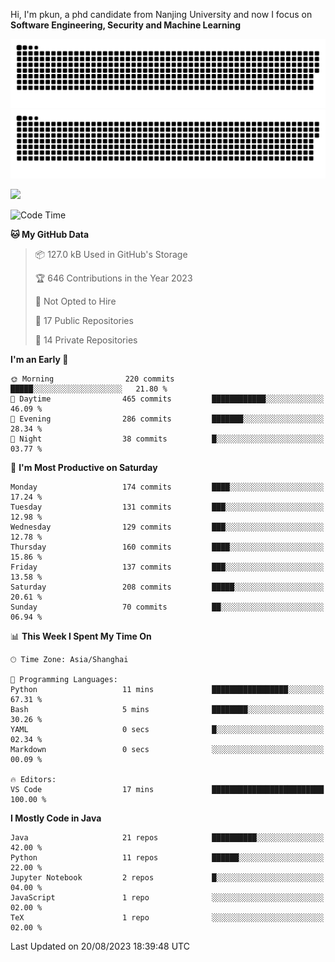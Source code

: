 Hi, I'm pkun, a phd candidate from Nanjing University and now I focus on **Software Engineering, Security and Machine Learning**

![GitHub Snake Light](https://github.com/pppppkun/pppppkun/blob/output/github-snake.svg#gh-light-mode-only)
![GitHub Snake dark](https://github.com/pppppkun/pppppkun/blob/output/github-snake-dark.svg#gh-dark-mode-only)

![](https://komarev.com/ghpvc/?username=pppppkun)
<!--START_SECTION:waka-->
![Code Time](http://img.shields.io/badge/Code%20Time-1%2C901%20hrs%2025%20mins-blue)

**🐱 My GitHub Data** 

> 📦 127.0 kB Used in GitHub's Storage 
 > 
> 🏆 646 Contributions in the Year 2023
 > 
> 🚫 Not Opted to Hire
 > 
> 📜 17 Public Repositories 
 > 
> 🔑 14 Private Repositories 
 > 
**I'm an Early 🐤** 

```text
🌞 Morning                220 commits         █████░░░░░░░░░░░░░░░░░░░░   21.80 % 
🌆 Daytime                465 commits         ████████████░░░░░░░░░░░░░   46.09 % 
🌃 Evening                286 commits         ███████░░░░░░░░░░░░░░░░░░   28.34 % 
🌙 Night                  38 commits          █░░░░░░░░░░░░░░░░░░░░░░░░   03.77 % 
```
📅 **I'm Most Productive on Saturday** 

```text
Monday                   174 commits         ████░░░░░░░░░░░░░░░░░░░░░   17.24 % 
Tuesday                  131 commits         ███░░░░░░░░░░░░░░░░░░░░░░   12.98 % 
Wednesday                129 commits         ███░░░░░░░░░░░░░░░░░░░░░░   12.78 % 
Thursday                 160 commits         ████░░░░░░░░░░░░░░░░░░░░░   15.86 % 
Friday                   137 commits         ███░░░░░░░░░░░░░░░░░░░░░░   13.58 % 
Saturday                 208 commits         █████░░░░░░░░░░░░░░░░░░░░   20.61 % 
Sunday                   70 commits          ██░░░░░░░░░░░░░░░░░░░░░░░   06.94 % 
```


📊 **This Week I Spent My Time On** 

```text
🕑︎ Time Zone: Asia/Shanghai

💬 Programming Languages: 
Python                   11 mins             █████████████████░░░░░░░░   67.31 % 
Bash                     5 mins              ████████░░░░░░░░░░░░░░░░░   30.26 % 
YAML                     0 secs              █░░░░░░░░░░░░░░░░░░░░░░░░   02.34 % 
Markdown                 0 secs              ░░░░░░░░░░░░░░░░░░░░░░░░░   00.09 % 

🔥 Editors: 
VS Code                  17 mins             █████████████████████████   100.00 % 
```

**I Mostly Code in Java** 

```text
Java                     21 repos            ██████████░░░░░░░░░░░░░░░   42.00 % 
Python                   11 repos            ██████░░░░░░░░░░░░░░░░░░░   22.00 % 
Jupyter Notebook         2 repos             █░░░░░░░░░░░░░░░░░░░░░░░░   04.00 % 
JavaScript               1 repo              ░░░░░░░░░░░░░░░░░░░░░░░░░   02.00 % 
TeX                      1 repo              ░░░░░░░░░░░░░░░░░░░░░░░░░   02.00 % 
```




 Last Updated on 20/08/2023 18:39:48 UTC
<!--END_SECTION:waka-->
